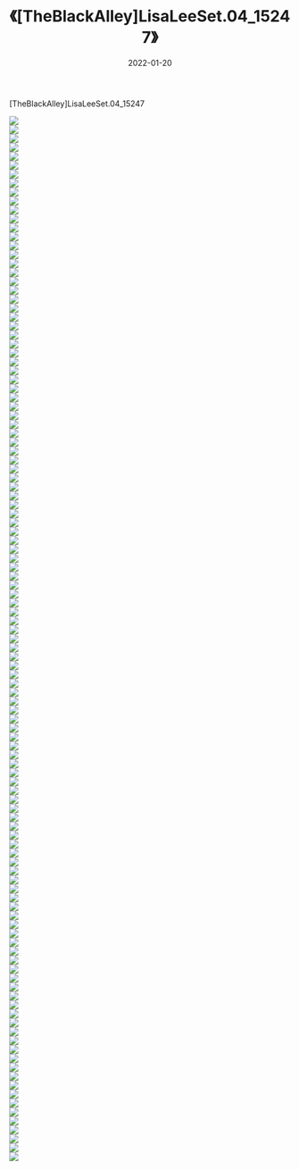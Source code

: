 ﻿---
layout: post
title:  《[TheBlackAlley]LisaLeeSet.04_15247》
date:   2022-01-20
img: http://imgx.orgx.ga/漏D/2022/[TheBlackAlley]LisaLeeSet.04_15247/000.jpg
categories: [美女, 清纯, 唯美]
---

[TheBlackAlley]LisaLeeSet.04_15247

  ![](http://imgx.orgx.ga/漏D/2022/[TheBlackAlley]LisaLeeSet.04_15247/001.jpg) <br> ![](http://imgx.orgx.ga/漏D/2022/[TheBlackAlley]LisaLeeSet.04_15247/002.jpg) <br> ![](http://imgx.orgx.ga/漏D/2022/[TheBlackAlley]LisaLeeSet.04_15247/003.jpg) <br> ![](http://imgx.orgx.ga/漏D/2022/[TheBlackAlley]LisaLeeSet.04_15247/004.jpg) <br> ![](http://imgx.orgx.ga/漏D/2022/[TheBlackAlley]LisaLeeSet.04_15247/005.jpg) <br> ![](http://imgx.orgx.ga/漏D/2022/[TheBlackAlley]LisaLeeSet.04_15247/006.jpg) <br> ![](http://imgx.orgx.ga/漏D/2022/[TheBlackAlley]LisaLeeSet.04_15247/007.jpg) <br> ![](http://imgx.orgx.ga/漏D/2022/[TheBlackAlley]LisaLeeSet.04_15247/008.jpg) <br> ![](http://imgx.orgx.ga/漏D/2022/[TheBlackAlley]LisaLeeSet.04_15247/009.jpg) <br> ![](http://imgx.orgx.ga/漏D/2022/[TheBlackAlley]LisaLeeSet.04_15247/010.jpg) <br> ![](http://imgx.orgx.ga/漏D/2022/[TheBlackAlley]LisaLeeSet.04_15247/011.jpg) <br> ![](http://imgx.orgx.ga/漏D/2022/[TheBlackAlley]LisaLeeSet.04_15247/012.jpg) <br> ![](http://imgx.orgx.ga/漏D/2022/[TheBlackAlley]LisaLeeSet.04_15247/013.jpg) <br> ![](http://imgx.orgx.ga/漏D/2022/[TheBlackAlley]LisaLeeSet.04_15247/014.jpg) <br> ![](http://imgx.orgx.ga/漏D/2022/[TheBlackAlley]LisaLeeSet.04_15247/015.jpg) <br> ![](http://imgx.orgx.ga/漏D/2022/[TheBlackAlley]LisaLeeSet.04_15247/016.jpg) <br> ![](http://imgx.orgx.ga/漏D/2022/[TheBlackAlley]LisaLeeSet.04_15247/017.jpg) <br> ![](http://imgx.orgx.ga/漏D/2022/[TheBlackAlley]LisaLeeSet.04_15247/018.jpg) <br> ![](http://imgx.orgx.ga/漏D/2022/[TheBlackAlley]LisaLeeSet.04_15247/019.jpg) <br> ![](http://imgx.orgx.ga/漏D/2022/[TheBlackAlley]LisaLeeSet.04_15247/020.jpg) <br> ![](http://imgx.orgx.ga/漏D/2022/[TheBlackAlley]LisaLeeSet.04_15247/021.jpg) <br> ![](http://imgx.orgx.ga/漏D/2022/[TheBlackAlley]LisaLeeSet.04_15247/022.jpg) <br> ![](http://imgx.orgx.ga/漏D/2022/[TheBlackAlley]LisaLeeSet.04_15247/023.jpg) <br> ![](http://imgx.orgx.ga/漏D/2022/[TheBlackAlley]LisaLeeSet.04_15247/024.jpg) <br> ![](http://imgx.orgx.ga/漏D/2022/[TheBlackAlley]LisaLeeSet.04_15247/025.jpg) <br> ![](http://imgx.orgx.ga/漏D/2022/[TheBlackAlley]LisaLeeSet.04_15247/026.jpg) <br> ![](http://imgx.orgx.ga/漏D/2022/[TheBlackAlley]LisaLeeSet.04_15247/027.jpg) <br> ![](http://imgx.orgx.ga/漏D/2022/[TheBlackAlley]LisaLeeSet.04_15247/028.jpg) <br> ![](http://imgx.orgx.ga/漏D/2022/[TheBlackAlley]LisaLeeSet.04_15247/029.jpg) <br> ![](http://imgx.orgx.ga/漏D/2022/[TheBlackAlley]LisaLeeSet.04_15247/030.jpg) <br> ![](http://imgx.orgx.ga/漏D/2022/[TheBlackAlley]LisaLeeSet.04_15247/031.jpg) <br> ![](http://imgx.orgx.ga/漏D/2022/[TheBlackAlley]LisaLeeSet.04_15247/032.jpg) <br> ![](http://imgx.orgx.ga/漏D/2022/[TheBlackAlley]LisaLeeSet.04_15247/033.jpg) <br> ![](http://imgx.orgx.ga/漏D/2022/[TheBlackAlley]LisaLeeSet.04_15247/034.jpg) <br> ![](http://imgx.orgx.ga/漏D/2022/[TheBlackAlley]LisaLeeSet.04_15247/035.jpg) <br> ![](http://imgx.orgx.ga/漏D/2022/[TheBlackAlley]LisaLeeSet.04_15247/036.jpg) <br> ![](http://imgx.orgx.ga/漏D/2022/[TheBlackAlley]LisaLeeSet.04_15247/037.jpg) <br> ![](http://imgx.orgx.ga/漏D/2022/[TheBlackAlley]LisaLeeSet.04_15247/038.jpg) <br> ![](http://imgx.orgx.ga/漏D/2022/[TheBlackAlley]LisaLeeSet.04_15247/039.jpg) <br> ![](http://imgx.orgx.ga/漏D/2022/[TheBlackAlley]LisaLeeSet.04_15247/040.jpg) <br> ![](http://imgx.orgx.ga/漏D/2022/[TheBlackAlley]LisaLeeSet.04_15247/041.jpg) <br> ![](http://imgx.orgx.ga/漏D/2022/[TheBlackAlley]LisaLeeSet.04_15247/042.jpg) <br> ![](http://imgx.orgx.ga/漏D/2022/[TheBlackAlley]LisaLeeSet.04_15247/043.jpg) <br> ![](http://imgx.orgx.ga/漏D/2022/[TheBlackAlley]LisaLeeSet.04_15247/044.jpg) <br> ![](http://imgx.orgx.ga/漏D/2022/[TheBlackAlley]LisaLeeSet.04_15247/045.jpg) <br> ![](http://imgx.orgx.ga/漏D/2022/[TheBlackAlley]LisaLeeSet.04_15247/046.jpg) <br> ![](http://imgx.orgx.ga/漏D/2022/[TheBlackAlley]LisaLeeSet.04_15247/047.jpg) <br> ![](http://imgx.orgx.ga/漏D/2022/[TheBlackAlley]LisaLeeSet.04_15247/048.jpg) <br> ![](http://imgx.orgx.ga/漏D/2022/[TheBlackAlley]LisaLeeSet.04_15247/049.jpg) <br> ![](http://imgx.orgx.ga/漏D/2022/[TheBlackAlley]LisaLeeSet.04_15247/050.jpg) <br> ![](http://imgx.orgx.ga/漏D/2022/[TheBlackAlley]LisaLeeSet.04_15247/051.jpg) <br> ![](http://imgx.orgx.ga/漏D/2022/[TheBlackAlley]LisaLeeSet.04_15247/052.jpg) <br> ![](http://imgx.orgx.ga/漏D/2022/[TheBlackAlley]LisaLeeSet.04_15247/053.jpg) <br> ![](http://imgx.orgx.ga/漏D/2022/[TheBlackAlley]LisaLeeSet.04_15247/054.jpg) <br> ![](http://imgx.orgx.ga/漏D/2022/[TheBlackAlley]LisaLeeSet.04_15247/055.jpg) <br> ![](http://imgx.orgx.ga/漏D/2022/[TheBlackAlley]LisaLeeSet.04_15247/056.jpg) <br> ![](http://imgx.orgx.ga/漏D/2022/[TheBlackAlley]LisaLeeSet.04_15247/057.jpg) <br> ![](http://imgx.orgx.ga/漏D/2022/[TheBlackAlley]LisaLeeSet.04_15247/058.jpg) <br> ![](http://imgx.orgx.ga/漏D/2022/[TheBlackAlley]LisaLeeSet.04_15247/059.jpg) <br> ![](http://imgx.orgx.ga/漏D/2022/[TheBlackAlley]LisaLeeSet.04_15247/060.jpg) <br> ![](http://imgx.orgx.ga/漏D/2022/[TheBlackAlley]LisaLeeSet.04_15247/061.jpg) <br> ![](http://imgx.orgx.ga/漏D/2022/[TheBlackAlley]LisaLeeSet.04_15247/062.jpg) <br> ![](http://imgx.orgx.ga/漏D/2022/[TheBlackAlley]LisaLeeSet.04_15247/063.jpg) <br> ![](http://imgx.orgx.ga/漏D/2022/[TheBlackAlley]LisaLeeSet.04_15247/064.jpg) <br> ![](http://imgx.orgx.ga/漏D/2022/[TheBlackAlley]LisaLeeSet.04_15247/065.jpg) <br> ![](http://imgx.orgx.ga/漏D/2022/[TheBlackAlley]LisaLeeSet.04_15247/066.jpg) <br> ![](http://imgx.orgx.ga/漏D/2022/[TheBlackAlley]LisaLeeSet.04_15247/067.jpg) <br> ![](http://imgx.orgx.ga/漏D/2022/[TheBlackAlley]LisaLeeSet.04_15247/068.jpg) <br> ![](http://imgx.orgx.ga/漏D/2022/[TheBlackAlley]LisaLeeSet.04_15247/069.jpg) <br> ![](http://imgx.orgx.ga/漏D/2022/[TheBlackAlley]LisaLeeSet.04_15247/070.jpg) <br> ![](http://imgx.orgx.ga/漏D/2022/[TheBlackAlley]LisaLeeSet.04_15247/071.jpg) <br> ![](http://imgx.orgx.ga/漏D/2022/[TheBlackAlley]LisaLeeSet.04_15247/072.jpg) <br> ![](http://imgx.orgx.ga/漏D/2022/[TheBlackAlley]LisaLeeSet.04_15247/073.jpg) <br> ![](http://imgx.orgx.ga/漏D/2022/[TheBlackAlley]LisaLeeSet.04_15247/074.jpg) <br> ![](http://imgx.orgx.ga/漏D/2022/[TheBlackAlley]LisaLeeSet.04_15247/075.jpg) <br> ![](http://imgx.orgx.ga/漏D/2022/[TheBlackAlley]LisaLeeSet.04_15247/076.jpg) <br> ![](http://imgx.orgx.ga/漏D/2022/[TheBlackAlley]LisaLeeSet.04_15247/077.jpg) <br> ![](http://imgx.orgx.ga/漏D/2022/[TheBlackAlley]LisaLeeSet.04_15247/078.jpg) <br> ![](http://imgx.orgx.ga/漏D/2022/[TheBlackAlley]LisaLeeSet.04_15247/079.jpg) <br> ![](http://imgx.orgx.ga/漏D/2022/[TheBlackAlley]LisaLeeSet.04_15247/080.jpg) <br> ![](http://imgx.orgx.ga/漏D/2022/[TheBlackAlley]LisaLeeSet.04_15247/081.jpg) <br> ![](http://imgx.orgx.ga/漏D/2022/[TheBlackAlley]LisaLeeSet.04_15247/082.jpg) <br> ![](http://imgx.orgx.ga/漏D/2022/[TheBlackAlley]LisaLeeSet.04_15247/083.jpg) <br> ![](http://imgx.orgx.ga/漏D/2022/[TheBlackAlley]LisaLeeSet.04_15247/084.jpg) <br> ![](http://imgx.orgx.ga/漏D/2022/[TheBlackAlley]LisaLeeSet.04_15247/085.jpg) <br> ![](http://imgx.orgx.ga/漏D/2022/[TheBlackAlley]LisaLeeSet.04_15247/086.jpg) <br> ![](http://imgx.orgx.ga/漏D/2022/[TheBlackAlley]LisaLeeSet.04_15247/087.jpg) <br> ![](http://imgx.orgx.ga/漏D/2022/[TheBlackAlley]LisaLeeSet.04_15247/088.jpg) <br> ![](http://imgx.orgx.ga/漏D/2022/[TheBlackAlley]LisaLeeSet.04_15247/089.jpg) <br> ![](http://imgx.orgx.ga/漏D/2022/[TheBlackAlley]LisaLeeSet.04_15247/090.jpg) <br> ![](http://imgx.orgx.ga/漏D/2022/[TheBlackAlley]LisaLeeSet.04_15247/091.jpg) <br> ![](http://imgx.orgx.ga/漏D/2022/[TheBlackAlley]LisaLeeSet.04_15247/092.jpg) <br> ![](http://imgx.orgx.ga/漏D/2022/[TheBlackAlley]LisaLeeSet.04_15247/093.jpg) <br> ![](http://imgx.orgx.ga/漏D/2022/[TheBlackAlley]LisaLeeSet.04_15247/094.jpg) <br> ![](http://imgx.orgx.ga/漏D/2022/[TheBlackAlley]LisaLeeSet.04_15247/095.jpg) <br> ![](http://imgx.orgx.ga/漏D/2022/[TheBlackAlley]LisaLeeSet.04_15247/096.jpg) <br> ![](http://imgx.orgx.ga/漏D/2022/[TheBlackAlley]LisaLeeSet.04_15247/097.jpg) <br> ![](http://imgx.orgx.ga/漏D/2022/[TheBlackAlley]LisaLeeSet.04_15247/098.jpg) <br> ![](http://imgx.orgx.ga/漏D/2022/[TheBlackAlley]LisaLeeSet.04_15247/099.jpg) <br> ![](http://imgx.orgx.ga/漏D/2022/[TheBlackAlley]LisaLeeSet.04_15247/100.jpg) <br> ![](http://imgx.orgx.ga/漏D/2022/[TheBlackAlley]LisaLeeSet.04_15247/101.jpg) <br> ![](http://imgx.orgx.ga/漏D/2022/[TheBlackAlley]LisaLeeSet.04_15247/102.jpg) <br> ![](http://imgx.orgx.ga/漏D/2022/[TheBlackAlley]LisaLeeSet.04_15247/103.jpg) <br> ![](http://imgx.orgx.ga/漏D/2022/[TheBlackAlley]LisaLeeSet.04_15247/104.jpg) <br> ![](http://imgx.orgx.ga/漏D/2022/[TheBlackAlley]LisaLeeSet.04_15247/105.jpg) <br> ![](http://imgx.orgx.ga/漏D/2022/[TheBlackAlley]LisaLeeSet.04_15247/106.jpg) <br> ![](http://imgx.orgx.ga/漏D/2022/[TheBlackAlley]LisaLeeSet.04_15247/107.jpg) <br> ![](http://imgx.orgx.ga/漏D/2022/[TheBlackAlley]LisaLeeSet.04_15247/108.jpg) <br> ![](http://imgx.orgx.ga/漏D/2022/[TheBlackAlley]LisaLeeSet.04_15247/109.jpg) <br> ![](http://imgx.orgx.ga/漏D/2022/[TheBlackAlley]LisaLeeSet.04_15247/110.jpg) <br> ![](http://imgx.orgx.ga/漏D/2022/[TheBlackAlley]LisaLeeSet.04_15247/111.jpg) <br> ![](http://imgx.orgx.ga/漏D/2022/[TheBlackAlley]LisaLeeSet.04_15247/112.jpg) <br> ![](http://imgx.orgx.ga/漏D/2022/[TheBlackAlley]LisaLeeSet.04_15247/113.jpg) <br> ![](http://imgx.orgx.ga/漏D/2022/[TheBlackAlley]LisaLeeSet.04_15247/114.jpg) <br> ![](http://imgx.orgx.ga/漏D/2022/[TheBlackAlley]LisaLeeSet.04_15247/115.jpg) <br> ![](http://imgx.orgx.ga/漏D/2022/[TheBlackAlley]LisaLeeSet.04_15247/116.jpg) <br> ![](http://imgx.orgx.ga/漏D/2022/[TheBlackAlley]LisaLeeSet.04_15247/117.jpg) <br>